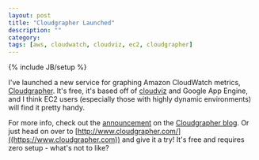 ```yaml
---
layout: post
title: "Cloudgrapher Launched"
description: ""
category: 
tags: [aws, cloudwatch, cloudviz, ec2, cloudgrapher]
---
```

{% include JB/setup %}

I've launched a new service for graphing Amazon CloudWatch metrics, [Cloudgrapher](https://www.cloudgrapher.com).  It's free, it's based off of [cloudviz](https://github.com/mbabineau/cloudviz) and Google App Engine, and I think EC2 users (especially those with highly dynamic environments) will find it pretty handy.

For more info, check out the [announcement](http://cloudgrapher.posterous.com/introducing-cloudgrapher) on the [Cloudgrapher blog](http://cloudgrapher.posterous.com/).  Or just head on over to [http://www.cloudgrapher.com/]((https://www.cloudgrapher.com)) and give it a try!  It's free and requires zero setup - what's not to like?